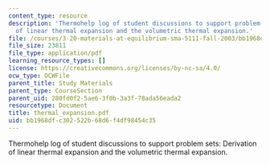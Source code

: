 ```yaml
---
content_type: resource
description: 'Thermohelp log of student discussions to support problem sets: Derivation
  of linear thermal expansion and the volumetric thermal expansion.'
file: /courses/3-20-materials-at-equilibrium-sma-5111-fall-2003/bb1968dfc302522b68d6f4df98454c35_thermal_expansion.pdf
file_size: 23811
file_type: application/pdf
learning_resource_types: []
license: https://creativecommons.org/licenses/by-nc-sa/4.0/
ocw_type: OCWFile
parent_title: Study Materials
parent_type: CourseSection
parent_uid: 280fd0f2-5ae6-3f0b-3a3f-78ada56eada2
resourcetype: Document
title: thermal_expansion.pdf
uid: bb1968df-c302-522b-68d6-f4df98454c35
---
```

Thermohelp log of student discussions to support problem sets: Derivation of linear thermal expansion and the volumetric thermal expansion.